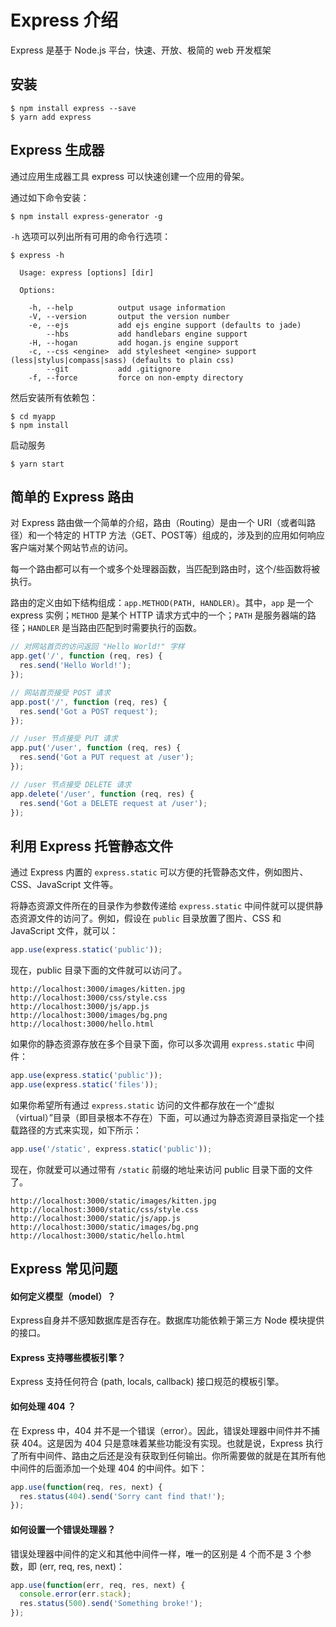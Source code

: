 # Express 介绍

Express 是基于 Node.js 平台，快速、开放、极简的 web 开发框架


## 安装

```
$ npm install express --save
$ yarn add express
```

## Express 生成器

通过应用生成器工具 express 可以快速创建一个应用的骨架。

通过如下命令安装：

```
$ npm install express-generator -g
```

`-h` 选项可以列出所有可用的命令行选项：

```
$ express -h

  Usage: express [options] [dir]

  Options:

    -h, --help          output usage information
    -V, --version       output the version number
    -e, --ejs           add ejs engine support (defaults to jade)
        --hbs           add handlebars engine support
    -H, --hogan         add hogan.js engine support
    -c, --css <engine>  add stylesheet <engine> support (less|stylus|compass|sass) (defaults to plain css)
        --git           add .gitignore
    -f, --force         force on non-empty directory
```

然后安装所有依赖包：

```
$ cd myapp 
$ npm install
```

启动服务

```
$ yarn start
```

## 简单的 Express 路由

对 Express 路由做一个简单的介绍，路由（Routing）是由一个 URI（或者叫路径）和一个特定的 HTTP 方法（GET、POST等）组成的，涉及到的应用如何响应客户端对某个网站节点的访问。

每一个路由都可以有一个或多个处理器函数，当匹配到路由时，这个/些函数将被执行。

路由的定义由如下结构组成：`app.METHOD(PATH, HANDLER)`。其中，`app` 是一个 express 实例；`METHOD` 是某个 HTTP 请求方式中的一个；`PATH` 是服务器端的路径；`HANDLER` 是当路由匹配到时需要执行的函数。

```js
// 对网站首页的访问返回 "Hello World!" 字样
app.get('/', function (req, res) {
  res.send('Hello World!');
});

// 网站首页接受 POST 请求
app.post('/', function (req, res) {
  res.send('Got a POST request');
});

// /user 节点接受 PUT 请求
app.put('/user', function (req, res) {
  res.send('Got a PUT request at /user');
});

// /user 节点接受 DELETE 请求
app.delete('/user', function (req, res) {
  res.send('Got a DELETE request at /user');
});
```

## 利用 Express 托管静态文件

通过 Express 内置的 `express.static` 可以方便的托管静态文件，例如图片、CSS、JavaScript 文件等。

将静态资源文件所在的目录作为参数传递给 `express.static` 中间件就可以提供静态资源文件的访问了。例如，假设在 `public` 目录放置了图片、CSS 和 JavaScript 文件，就可以：

```js
app.use(express.static('public'));
```

现在，public 目录下面的文件就可以访问了。

```
http://localhost:3000/images/kitten.jpg
http://localhost:3000/css/style.css
http://localhost:3000/js/app.js
http://localhost:3000/images/bg.png
http://localhost:3000/hello.html
```

如果你的静态资源存放在多个目录下面，你可以多次调用 `express.static` 中间件：

```js
app.use(express.static('public'));
app.use(express.static('files'));
```

如果你希望所有通过 `express.static` 访问的文件都存放在一个“虚拟（virtual）”目录（即目录根本不存在）下面，可以通过为静态资源目录指定一个挂载路径的方式来实现，如下所示：

```js
app.use('/static', express.static('public'));
```

现在，你就爱可以通过带有 `/static` 前缀的地址来访问 public 目录下面的文件了。

```
http://localhost:3000/static/images/kitten.jpg
http://localhost:3000/static/css/style.css
http://localhost:3000/static/js/app.js
http://localhost:3000/static/images/bg.png
http://localhost:3000/static/hello.html
```

## Express 常见问题

#### 如何定义模型（model）？

Express自身并不感知数据库是否存在。数据库功能依赖于第三方 Node 模块提供的接口。

#### Express 支持哪些模板引擎？

Express 支持任何符合 (path, locals, callback) 接口规范的模板引擎。

#### 如何处理 404 ？

在 Express 中，404 并不是一个错误（error）。因此，错误处理器中间件并不捕获 404。这是因为 404 只是意味着某些功能没有实现。也就是说，Express 执行了所有中间件、路由之后还是没有获取到任何输出。你所需要做的就是在其所有他中间件的后面添加一个处理 404 的中间件。如下：

```js
app.use(function(req, res, next) {
  res.status(404).send('Sorry cant find that!');
});
```

#### 如何设置一个错误处理器？

错误处理器中间件的定义和其他中间件一样，唯一的区别是 4 个而不是 3 个参数，即 (err, req, res, next)：

```js
app.use(function(err, req, res, next) {
  console.error(err.stack);
  res.status(500).send('Something broke!');
});
```
